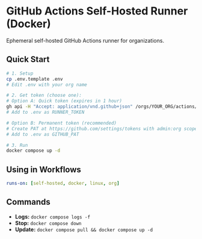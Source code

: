 # GitHub Actions Self-Hosted Runner (Docker)

Ephemeral self-hosted GitHub Actions runner for organizations.

## Quick Start

```bash
# 1. Setup
cp .env.template .env
# Edit .env with your org name

# 2. Get token (choose one):
# Option A: Quick token (expires in 1 hour)
gh api -H "Accept: application/vnd.github+json" /orgs/YOUR_ORG/actions/runners/registration-token --jq '.token'
# Add to .env as RUNNER_TOKEN

# Option B: Permanent token (recommended)
# Create PAT at https://github.com/settings/tokens with admin:org scope
# Add to .env as GITHUB_PAT

# 3. Run
docker compose up -d
```

## Using in Workflows

```yaml
runs-on: [self-hosted, docker, linux, org]
```

## Commands

- **Logs:** `docker compose logs -f`
- **Stop:** `docker compose down`
- **Update:** `docker compose pull && docker compose up -d`